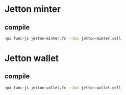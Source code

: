 # Jetton minter

## compile

```bash
npx func-js jetton-minter.fc --boc jetton-minter.cell
```

# Jetton wallet

## compile

```bash
npx func-js jetton-wallet.fc --boc jetton-wallet.cell
```